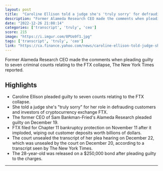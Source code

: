 ```yaml
---
layout: post
title:  "Caroline Ellison told a judge she's 'truly sorry' for defrauding FTX customers – and 'knew that it was wrong'"
description: "Former Alameda Research CEO made the comments when pleading guilty to seven criminal counts relating to the FTX collapse, The New York Times reported."
date: "2022-12-26 21:08:14"
categories: ['transcript', 'truly', 'ceo']
score: 215
image: "https://i.imgur.com/8PUo9f1.jpg"
tags: ['transcript', 'truly', 'ceo']
link: "https://ca.finance.yahoo.com/news/caroline-ellison-told-judge-shes-100056695.html"
---
```


Former Alameda Research CEO made the comments when pleading guilty to seven criminal counts relating to the FTX collapse, The New York Times reported.

## Highlights

- Caroline Ellison pleaded guilty to seven counts relating to the FTX collapse.
- She told a judge she's "truly sorry" for her role in defrauding customers and investors of cryptocurrency exchange FTX.
- The former CEO of Sam Bankman-Fried's Alameda Research pleaded guilty on December 19.
- FTX filed for Chapter 11 bankruptcy protection on November 11 after it imploded, wiping out customer deposits worth billions of dollars.
- The court unsealed the transcript of her plea hearing on December 22, which was unsealed by the court on December 20, according to a transcript seen by The New York Times.
- The 28-year-old was released on a $250,000 bond after pleading guilty to the charges.

---
